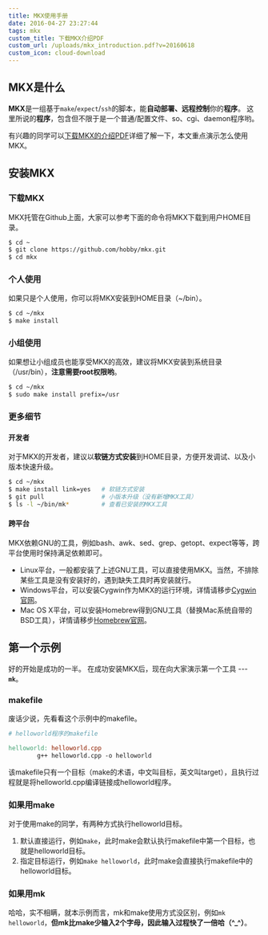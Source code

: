 ```yaml
---
title: MKX使用手册
date: 2016-04-27 23:27:44
tags: mkx
custom_title: 下载MKX介绍PDF
custom_url: /uploads/mkx_introduction.pdf?v=20160618
custom_icon: cloud-download
---
```


## MKX是什么
**MKX**是一组基于`make`/`expect`/`ssh`的脚本，能**自动部署、远程控制**你的**程序**。
这里所说的**程序**，包含但不限于是一个普通/配置文件、so、cgi、daemon程序哟。

有兴趣的同学可以[下载MKX的介绍PDF](/uploads/mkx_introduction.pdf?v=20160618)详细了解一下，本文重点演示怎么使用MKX。
<!--more-->

## 安装MKX
### 下载MKX
MKX托管在Github上面，大家可以参考下面的命令将MKX下载到用户HOME目录。
```bash
$ cd ~
$ git clone https://github.com/hobby/mkx.git
$ cd mkx
```

### 个人使用
如果只是个人使用，你可以将MKX安装到HOME目录（~/bin）。
```bash
$ cd ~/mkx
$ make install
```

### 小组使用
如果想让小组成员也能享受MKX的高效，建议将MKX安装到系统目录（/usr/bin），**注意需要root权限哟**。
```bash
$ cd ~/mkx
$ sudo make install prefix=/usr
```

### 更多细节
#### 开发者
对于MKX的开发者，建议以**软链方式安装**到HOME目录，方便开发调试、以及小版本快速升级。
```bash
$ cd ~/mkx
$ make install link=yes   # 软链方式安装
$ git pull                # 小版本升级（没有新增MKX工具）
$ ls -l ~/bin/mk*         # 查看已安装的MKX工具
```
#### 跨平台
MKX依赖GNU的工具，例如bash、awk、sed、grep、getopt、expect等等，跨平台使用时保持满足依赖即可。
* Linux平台，一般都安装了上述GNU工具，可以直接使用MKX。当然，不排除某些工具是没有安装好的，遇到缺失工具时再安装就行。
* Windows平台，可以安装Cygwin作为MKX的运行环境，详情请移步[Cygwin官网](https://www.cygwin.com/)。
* Mac OS X平台，可以安装Homebrew得到GNU工具（替换Mac系统自带的BSD工具），详情请移步[Homebrew官网](http://brew.sh/)。


## 第一个示例
好的开始是成功的一半。
在成功安装MKX后，现在向大家演示第一个工具 --- **`mk`**。

### makefile
废话少说，先看看这个示例中的makefile。
```makefile
# helloworld程序的makefile

helloworld: helloworld.cpp
        g++ helloworld.cpp -o helloworld
```
该makefile只有一个目标（make的术语，中文叫目标，英文叫target），且执行过程就是将helloworld.cpp编译链接成helloworld程序。

### 如果用make
对于使用make的同学，有两种方式执行helloworld目标。
1. 默认直接运行，例如`make`，此时make会默认执行makefile中第一个目标，也就是helloworld目标。
2. 指定目标运行，例如`make helloworld`，此时make会直接执行makefile中的helloworld目标。

### 如果用mk
哈哈，实不相瞒，就本示例而言，mk和make使用方式没区别，例如`mk helloworld`，**但mk比make少输入2个字母，因此输入过程快了一倍哈（^_^）**。